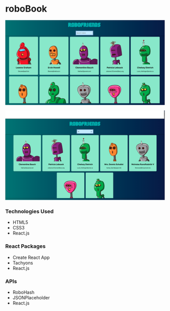 <h1>roboBook</h1>

![alt text](https://raw.githubusercontent.com/ellameta/roboBook/master/preview.png)

![alt text](https://raw.githubusercontent.com/ellameta/roboBook/master/preview-search-bar.png)


<h3>Technologies Used</h3>
<ul>  
 <li>HTML5</li>
 <li>CSS3</li>
 <li>React.js</li>
</ul>


<h3>React Packages</h3>
<ul>  
 <li>Create React App</li>
 <li>Tachyons</li>
 <li>React.js</li>
</ul>


<h3>APIs</h3>
<ul>  
 <li>RoboHash</li>
 <li>JSONPlaceholder</li>
 <li>React.js</li>
</ul>
